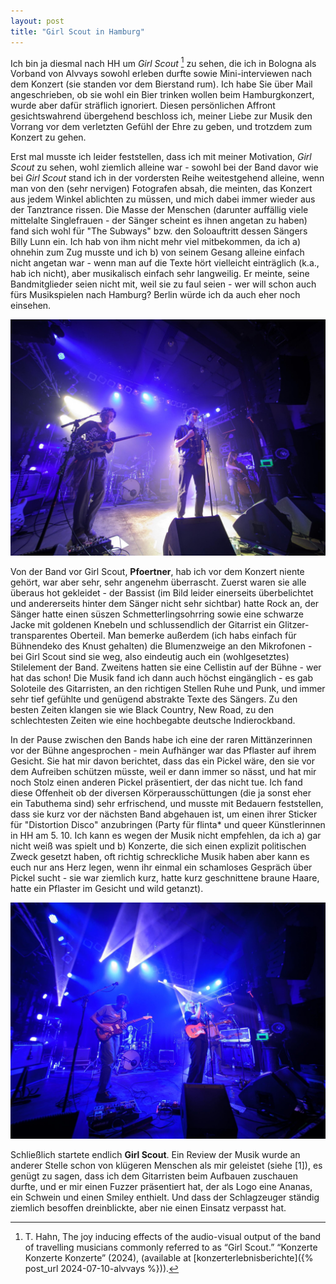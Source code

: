 ```yaml
---
layout: post
title: "Girl Scout in Hamburg"
---
```


Ich bin ja diesmal nach HH um *Girl Scout* [^girlscout] zu sehen, die ich in Bologna als Vorband von Alvvays sowohl erleben durfte sowie Mini-interviewen nach dem Konzert (sie standen vor dem Bierstand rum). Ich habe Sie über Mail angeschrieben, ob sie wohl ein Bier trinken wollen beim Hamburgkonzert, wurde aber dafür sträflich ignoriert. Diesen persönlichen Affront gesichtswahrend übergehend beschloss ich, meiner Liebe zur Musik den Vorrang vor dem verletzten Gefühl der Ehre zu geben, und trotzdem zum Konzert zu gehen.

Erst mal musste ich leider feststellen, dass ich mit meiner Motivation, *Girl Scout* zu sehen, wohl ziemlich alleine war - sowohl bei der Band davor wie bei *Girl Scout* stand ich in der vordersten Reihe weitestgehend alleine, wenn man von den (sehr nervigen) Fotografen absah, die meinten, das Konzert aus jedem Winkel ablichten zu müssen, und mich dabei immer wieder aus der Tanztrance rissen. Die Masse der Menschen (darunter auffällig viele mittelalte Singlefrauen - der Sänger scheint es ihnen angetan zu haben) fand sich wohl für "The Subways" bzw. den Soloauftritt dessen Sängers Billy Lunn ein. Ich hab von ihm nicht mehr viel mitbekommen, da ich a) ohnehin zum Zug musste und ich b) von seinem Gesang alleine einfach nicht angetan war - wenn man auf die Texte hört vielleicht einträglich (k.a., hab ich nicht), aber musikalisch einfach sehr langweilig. Er meinte, seine Bandmitglieder seien nicht mit, weil sie zu faul seien - wer will schon auch fürs Musikspielen nach Hamburg? Berlin würde ich da auch eher noch einsehen.

![Pfoertner](/images/2024-08-30-girl-scout/pfoertner.jpg)

Von der Band vor Girl Scout, **Pfoertner**, hab ich vor dem Konzert niente gehört, war aber sehr, sehr angenehm überrascht. Zuerst waren sie alle überaus hot gekleidet - der Bassist (im Bild leider einerseits überbelichtet und andererseits hinter dem Sänger nicht sehr sichtbar) hatte Rock an, der Sänger hatte einen süszen Schmetterlingsohrring sowie eine schwarze Jacke mit goldenen Knebeln und schlussendlich der Gitarrist ein Glitzer-transparentes Oberteil. Man bemerke außerdem (ich habs einfach für Bühnendeko des Knust gehalten) die Blumenzweige an den Mikrofonen - bei Girl Scout sind sie weg, also eindeutig auch ein (wohlgesetztes) Stilelement der Band. Zweitens hatten sie eine Cellistin auf der Bühne - wer hat das schon! Die Musik fand ich dann auch höchst eingänglich - es gab Soloteile des Gitarristen, an den richtigen Stellen Ruhe und Punk, und immer sehr tief gefühlte und genügend abstrakte Texte des Sängers. Zu den besten Zeiten klangen sie wie Black Country, New Road, zu den schlechtesten Zeiten wie eine hochbegabte deutsche Indierockband.

In der Pause zwischen den Bands habe ich eine der raren Mittänzerinnen vor der Bühne angesprochen - mein Aufhänger war das Pflaster auf ihrem Gesicht. Sie hat mir davon berichtet, dass das ein Pickel wäre, den sie vor dem Aufreiben schützen müsste, weil er dann immer so nässt, und hat mir noch Stolz einen anderen Pickel präsentiert, der das nicht tue. Ich fand diese Offenheit ob der diversen Körperausschüttungen (die ja sonst eher ein Tabuthema sind) sehr erfrischend, und musste mit Bedauern feststellen, dass sie kurz vor der nächsten Band abgehauen ist, um einen ihrer Sticker für "Distortion Disco" anzubringen (Party für flinta\* und queer Künstlerinnen in HH am 5. 10. Ich kann es wegen der Musik nicht empfehlen, da ich a) gar nicht weiß was spielt und b) Konzerte, die sich einen explizit politischen Zweck gesetzt haben, oft richtig schreckliche Musik haben aber kann es euch nur ans Herz legen, wenn ihr einmal ein schamloses Gespräch über Pickel sucht - sie war ziemlich kurz, hatte kurz geschnittene braune Haare, hatte ein Pflaster im Gesicht und wild getanzt). 

![Girl Scout](/images/2024-08-30-girl-scout/girl-scout.jpg)

Schließlich startete endlich **Girl Scout**. Ein Review der Musik wurde an anderer Stelle schon von klügeren Menschen als mir geleistet (siehe [1]), es genügt zu sagen, dass ich dem Gitarristen beim Aufbauen zuschauen durfte, und er mir einen Fuzzer präsentiert hat, der als Logo eine Ananas, ein Schwein und einen Smiley enthielt. Und dass der Schlagzeuger ständig ziemlich besoffen dreinblickte, aber nie einen Einsatz verpasst hat.

[^girlscout]: T. Hahn, The joy inducing effects of the audio-visual output of the band of travelling musicians commonly referred to as “Girl Scout.” “Konzerte Konzerte Konzerte” (2024), (available at [konzerterlebnisberichte]({% post_url 2024-07-10-alvvays %})).